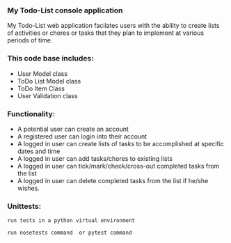 ### My Todo-List console application
My Todo-List web application facilates users with the ability to create lists of activities or chores or tasks that they plan to implement at various periods of time.

### This code base includes:
* User Model class
* ToDo List Model class
* ToDo Item Class
* User Validation class

### Functionality:
* A potential user can create an account
* A registered user can login into their account
* A logged in user can create lists of tasks to be accomplished at specific dates and time
* A logged in user can add tasks/chores to existing lists
* A logged in user can tick/mark/check/cross-out completed tasks from the list
* A logged in user can delete completed tasks from the list if he/she wishes.
### Unittests:
`run tests in a python virtual environment`

`run nosetests command  or pytest command`
